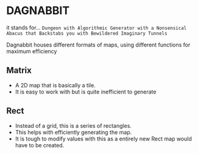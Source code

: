 # DAGNABBIT

it stands for... `Dungeon with Algorithmic Generator with a Nonsensical Abacus that Backstabs you with Bewildered Imaginary Tunnels`

Dagnabbit houses different formats of maps, using different functions for maximum efficiency

## Matrix
* A 2D map that is basically a tile.
* It is easy to work with but is quite inefficient to generate

## Rect
* Instead of a grid, this is a series of rectangles.
* This helps with efficiently generating the map.
* It is tough to modify values with this as a entirely new Rect map would have to be created.
